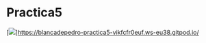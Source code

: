# Practica5

[![](https://gitpod.io/button/open-in-gitpod.svg)]https://blancadepedro-practica5-vikfcfr0euf.ws-eu38.gitpod.io/
